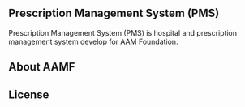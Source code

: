 ## Prescription Management System (PMS)
Prescription Management System (PMS) is hospital and prescription management system develop for AAM Foundation.

## About AAMF


## License



